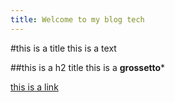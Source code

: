 ```yaml
---
title: Welcome to my blog tech
---
```


#this is a title
this is a text

##this is a h2 title
this is a **grossetto***

[this is a link](https://www.prodevopsguy.tech/)